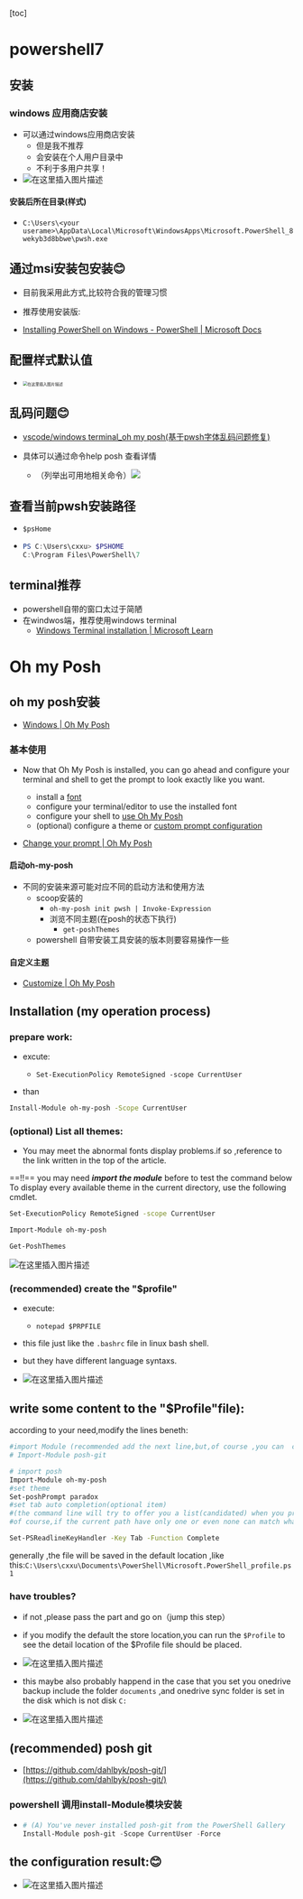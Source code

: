 [toc]



# powershell7

##  安装

### windows 应用商店安装

- 可以通过windows应用商店安装
  - 但是我不推荐
  - 会安装在个人用户目录中
  - 不利于多用户共享！
- ![在这里插入图片描述](https://img-blog.csdnimg.cn/20210630070820601.png?x-oss-process=image/watermark,type_ZmFuZ3poZW5naGVpdGk,shadow_10,text_aHR0cHM6Ly9ibG9nLmNzZG4ubmV0L3h1Y2hhb3hpbjEzNzU=,size_16,color_FFFFFF,t_70)

#### 安装后所在目录(样式)

- `C:\Users\<your userame>\AppData\Local\Microsoft\WindowsApps\Microsoft.PowerShell_8wekyb3d8bbwe\pwsh.exe`

##  通过msi安装包安装😊

- 目前我采用此方式,比较符合我的管理习惯
- 推荐使用安装版:

- [Installing PowerShell on Windows - PowerShell | Microsoft Docs](https://docs.microsoft.com/en-us/powershell/scripting/install/installing-powershell-on-windows?view=powershell-7.2#msi)

##  配置样式默认值

- <img src="https://img-blog.csdnimg.cn/20210630071030496.png?x-oss-process=image/watermark,type_ZmFuZ3poZW5naGVpdGk,shadow_10,text_aHR0cHM6Ly9ibG9nLmNzZG4ubmV0L3h1Y2hhb3hpbjEzNzU=,size_16,color_FFFFFF,t_70" alt="在这里插入图片描述" style="zoom:50%;" />



## 乱码问题😊

- [vscode/windows terminal_oh my posh(基于pwsh字体乱码问题修复)](https://blog.csdn.net/xuchaoxin1375/article/details/118269272)

- 具体可以通过命令help posh 查看详情
  - （列举出可用地相关命令）![](https://img-blog.csdnimg.cn/20210102234637381.png?x-oss-process=image/watermark,type_ZmFuZ3poZW5naGVpdGk,shadow_10,text_aHR0cHM6Ly9ibG9nLmNzZG4ubmV0L3h1Y2hhb3hpbjEzNzU=,size_16,color_FFFFFF,t_70)

##  查看当前pwsh安装路径

- `$psHome`

- ```powershell
  PS C:\Users\cxxu> $PSHOME
  C:\Program Files\PowerShell\7
  ```

  

## terminal推荐

- powershell自带的窗口太过于简陋
- 在windwos端，推荐使用windows terminal
  - [Windows Terminal installation | Microsoft Learn](https://learn.microsoft.com/en-us/windows/terminal/install)

# Oh my Posh

##  oh my posh安装

- [Windows | Oh My Posh](https://ohmyposh.dev/docs/installation/windows)

### 基本使用

- Now that Oh My Posh is installed, you can go ahead and configure your terminal and shell to get the prompt to look exactly like you want.
  - install a [font](https://ohmyposh.dev/docs/installation/fonts)
  - configure your terminal/editor to use the installed font
  - configure your shell to [use Oh My Posh](https://ohmyposh.dev/docs/installation/prompt)
  - (optional) configure a theme or [custom prompt configuration](https://ohmyposh.dev/docs/installation/customize)

- [Change your prompt | Oh My Posh](https://ohmyposh.dev/docs/installation/prompt)

#### 启动oh-my-posh

- 不同的安装来源可能对应不同的启动方法和使用方法
  - scoop安装的
    - `oh-my-posh init pwsh | Invoke-Expression`
    - 浏览不同主题(在posh的状态下执行)
      - ` get-poshThemes `
  - powershell 自带安装工具安装的版本则要容易操作一些

#### 自定义主题

- [Customize | Oh My Posh](https://ohmyposh.dev/docs/installation/customize)

## Installation (my operation process)

###  prepare work:

- excute:
  - `Set-ExecutionPolicy RemoteSigned -scope CurrentUser`

- than

```bash
Install-Module oh-my-posh -Scope CurrentUser
```
### (optional) List all themes:

- You may meet the abnormal fonts display problems.if so ,reference to the link written in the top of the article.


==!!== you may need ***import the module*** before to test the command below
To display every available theme in the current directory, use the following cmdlet.
```bash
Set-ExecutionPolicy RemoteSigned -scope CurrentUser
```
```bash
Import-Module oh-my-posh
```

```bash
Get-PoshThemes
```
![在这里插入图片描述](https://img-blog.csdnimg.cn/20210613192857398.png?x-oss-process=image/watermark,type_ZmFuZ3poZW5naGVpdGk,shadow_10,text_aHR0cHM6Ly9ibG9nLmNzZG4ubmV0L3h1Y2hhb3hpbjEzNzU=,size_16,color_FFFFFF,t_70)

### (recommended) create the "$profile"

- execute:

  - `notepad $PRPFILE`
- this file just like the `.bashrc` file in linux bash shell.
- but they have different language syntaxs.

- ![在这里插入图片描述](https://img-blog.csdnimg.cn/20210613193631255.png?x-oss-process=image/watermark,type_ZmFuZ3poZW5naGVpdGk,shadow_10,text_aHR0cHM6Ly9ibG9nLmNzZG4ubmV0L3h1Y2hhb3hpbjEzNzU=,size_16,color_FFFFFF,t_70)

##  write some content to the "$Profile"file):
according to your need,modify the lines beneth:
```bash
#import Module (recommended add the next line,but,of course ,you can  choose not  to add the item,if you do not use the git tools)
# Import-Module posh-git

# import posh
Import-Module oh-my-posh
#set theme
Set-poshPrompt paradox
#set tab auto completion(optional item)
#(the command line will try to offer you a list(candidated) when you press the `tab`key
#of course,if the current path have only one or even none can match what you want to match,it will just try to complete the current object name

Set-PSReadlineKeyHandler -Key Tab -Function Complete
```
generally ,the file will be saved in the default location ,like this:`C:\Users\cxxu\Documents\PowerShell\Microsoft.PowerShell_profile.ps1`
###  have troubles?

- if not ,please pass the part and go on（jump this step）

- if you modify the default the store location,you can run the `$Profile` to see the detail location of the $Profile file should be placed.
- ![在这里插入图片描述](https://img-blog.csdnimg.cn/dd3c56169aad422b8e9b1c9fd1eca46d.png)
- this maybe also probably happend in the case that you set  you onedrive backup include the folder `documents` ,and onedrive sync folder is set in the disk which is not disk `C:`
- ![在这里插入图片描述](https://img-blog.csdnimg.cn/888c08cf653b4095acaaa18f0a225ca1.png?x-oss-process=image/watermark,type_ZmFuZ3poZW5naGVpdGk,shadow_10,text_aHR0cHM6Ly9ibG9nLmNzZG4ubmV0L3h1Y2hhb3hpbjEzNzU=,size_16,color_FFFFFF,t_70)



## (recommended) posh git

- [https://github.com/dahlbyk/posh-git/](https://github.com/dahlbyk/posh-git/)

### powershell 调用install-Module模块安装

- ```powershell
  # (A) You've never installed posh-git from the PowerShell Gallery
  Install-Module posh-git -Scope CurrentUser -Force
  ```

  

##  the configuration result:😊

- ![在这里插入图片描述](https://img-blog.csdnimg.cn/20210613195329513.png?x-oss-process=image/watermark,type_ZmFuZ3poZW5naGVpdGk,shadow_10,text_aHR0cHM6Ly9ibG9nLmNzZG4ubmV0L3h1Y2hhb3hpbjEzNzU=,size_16,color_FFFFFF,t_70)

